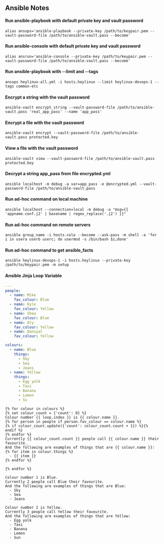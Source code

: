 Ansible Notes
---

#### Run ansible-playbook with default private key and vault password

```
alias ansops='ansible-playbook --private-key /path/to/keypair.pem --vault-password-file /path/to/ansible-vault.pass --become'
```

#### Run ansible-console with default private key and vault password

```
alias ansrun='ansible-console --private-key /path/to/keypair.pem --vault-password-file /path/to/ansible-vault.pass --become'
```

#### Run ansible-playbook with --limit and --tags

```
ansops heylinux-all.yml -i hosts.heylinux --limit heylinux-devops-1 --tags common-etc
```

#### Encrypt a string with the vault password

```
ansible-vault encrypt_string --vault-password-file /path/to/ansible-vault.pass 'real_app_pass' --name 'app_pass'
```

#### Encrypt a file with the vault password

```
ansible-vault encrypt --vault-password-file /path/to/ansible-vault.pass protected.key
```

#### View a file with the vault password

```
ansible-vault view --vault-password-file /path/to/ansible-vault.pass protected.key
```

#### Decrypt a string app_pass from file encrypted.yml

```
ansible localhost -m debug -a var=app_pass -e @encrypted.yml --vault-password-file /path/to/ansible-vault.pass
```

#### Run ad-hoc command on local machine

```
ansible localhost --connection=local -m debug -a "msg={{ 'appname.conf.j2' | basename | regex_replace('.j2') }}"
```

#### Run ad-hoc command on remote servers
```
ansible group_name -i hosts.colo --become --ask-pass -m shell -a 'for i in usera userb userc; do usermod -s /bin/bash $i;done'
```

#### Run ad-hoc command to get ansible_facts

```
ansible heylinux-devops-1 -i hosts.heylinux --private-key /path/to/keypair.pem -m setup
```

#### Ansible Jinja Loop Variable

```yaml
---
people:
  - name: Mike
    fav_colour: Blue
  - name: Kyle
    fav_colour: Yellow
  - name: Shea
    fav_colour: Blue
  - name: Aly
    fav_colour: Yellow
  - name: Daniyal
    fav_colour: Yellow

colours:
  - name: Blue
    things:
      - Sky
      - Sea
      - Jeans
  - name: Yellow
    things:
      - Egg yolk
      - Taxi
      - Banana
      - Lemon
      - Su
```

```jinja
{% for colour in colours %}
{% set colour_count = {'count': 0} %}
Colour number {{ loop.index }} is {{ colour.name }}.
{% for person in people if person.fav_colour == colour.name %}
{% if colour_count.update({'count': colour_count.count + 1}) %}{% endif %}
{% endfor %}
Currently {{ colour_count.count }} people call {{ colour.name }} their favourite.
And the following are examples of things that are {{ colour.name }}:
{% for item in colour.things %}
  - {{ item }}
{% endfor %}

{% endfor %}
```

```text
Colour number 1 is Blue.
Currently 2 people call Blue their favourite.
And the following are examples of things that are Blue:
  - Sky
  - Sea
  - Jeans

Colour number 2 is Yellow.
Currently 3 people call Yellow their favourite.
And the following are examples of things that are Yellow:
  - Egg yolk
  - Taxi
  - Banana
  - Lemon
  - Sun
```

